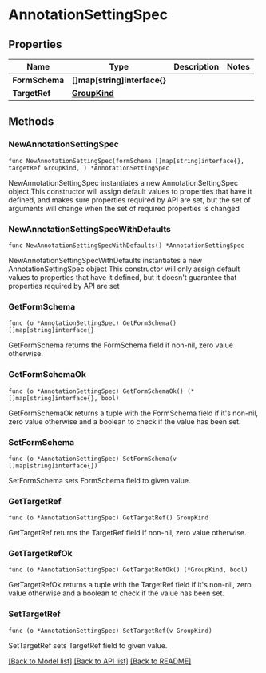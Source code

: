 # AnnotationSettingSpec

## Properties

Name | Type | Description | Notes
------------ | ------------- | ------------- | -------------
**FormSchema** | **[]map[string]interface{}** |  | 
**TargetRef** | [**GroupKind**](GroupKind.md) |  | 

## Methods

### NewAnnotationSettingSpec

`func NewAnnotationSettingSpec(formSchema []map[string]interface{}, targetRef GroupKind, ) *AnnotationSettingSpec`

NewAnnotationSettingSpec instantiates a new AnnotationSettingSpec object
This constructor will assign default values to properties that have it defined,
and makes sure properties required by API are set, but the set of arguments
will change when the set of required properties is changed

### NewAnnotationSettingSpecWithDefaults

`func NewAnnotationSettingSpecWithDefaults() *AnnotationSettingSpec`

NewAnnotationSettingSpecWithDefaults instantiates a new AnnotationSettingSpec object
This constructor will only assign default values to properties that have it defined,
but it doesn't guarantee that properties required by API are set

### GetFormSchema

`func (o *AnnotationSettingSpec) GetFormSchema() []map[string]interface{}`

GetFormSchema returns the FormSchema field if non-nil, zero value otherwise.

### GetFormSchemaOk

`func (o *AnnotationSettingSpec) GetFormSchemaOk() (*[]map[string]interface{}, bool)`

GetFormSchemaOk returns a tuple with the FormSchema field if it's non-nil, zero value otherwise
and a boolean to check if the value has been set.

### SetFormSchema

`func (o *AnnotationSettingSpec) SetFormSchema(v []map[string]interface{})`

SetFormSchema sets FormSchema field to given value.


### GetTargetRef

`func (o *AnnotationSettingSpec) GetTargetRef() GroupKind`

GetTargetRef returns the TargetRef field if non-nil, zero value otherwise.

### GetTargetRefOk

`func (o *AnnotationSettingSpec) GetTargetRefOk() (*GroupKind, bool)`

GetTargetRefOk returns a tuple with the TargetRef field if it's non-nil, zero value otherwise
and a boolean to check if the value has been set.

### SetTargetRef

`func (o *AnnotationSettingSpec) SetTargetRef(v GroupKind)`

SetTargetRef sets TargetRef field to given value.



[[Back to Model list]](../README.md#documentation-for-models) [[Back to API list]](../README.md#documentation-for-api-endpoints) [[Back to README]](../README.md)


